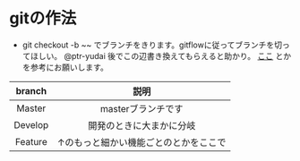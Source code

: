 # gitの作法
+ git checkout -b ~~ でブランチをきります。gitflowに従ってブランチを切ってほしい。
@ptr-yudai 後でこの辺書き換えてもらえると助かり。
[ここ](https://qiita.com/okuderap/items/0b57830d2f56d1d51692#case3-masterdevelopfeature%E3%83%96%E3%83%A9%E3%83%B3%E3%83%81) とかを参考にお願いします。

|branch|説明|
|:-:|:-:|
|Master|masterブランチです|
|Develop|開発のときに大まかに分岐|
|Feature|↑のもっと細かい機能ごとのとかをここで|